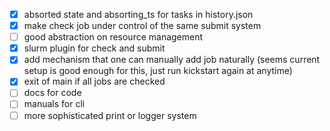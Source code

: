 - [x] absorted state and absorting_ts for tasks in history.json
- [x] make check job under control of the same submit system
- [ ] good abstraction on resource management
- [x] slurm plugin for check and submit
- [x] add mechanism that one can manually add job naturally (seems current setup is good enough for this, just run kickstart again at anytime)
- [x] exit of main if all jobs are checked
- [ ] docs for code
- [ ] manuals for cli
- [ ] more sophisticated print or logger system